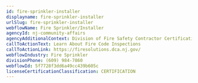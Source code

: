 ```yaml
---
id: fire-sprinkler-installer
displayname: fire-sprinkler-installer
urlSlug: fire-sprinkler-installer
webflowName: Fire Sprinkler/Installer
agencyId: nj-community-affairs
agencyAdditionalContext: Division of Fire Safety Contractor Certification Unit
callToActionText: Learn About Fire Code Inspections
callToActionLink: https://firesolutions.dca.nj.gov/
webflowIndustry: Fire Sprinkler
divisionPhone: (609) 984-7860
webflowId: 5f7728f3dd6a49cc439b605c
licenseCertificationClassification: CERTIFICATION
---
```

